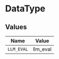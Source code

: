 # DataType


## Values

| Name       | Value      |
| ---------- | ---------- |
| `LLM_EVAL` | llm_eval   |